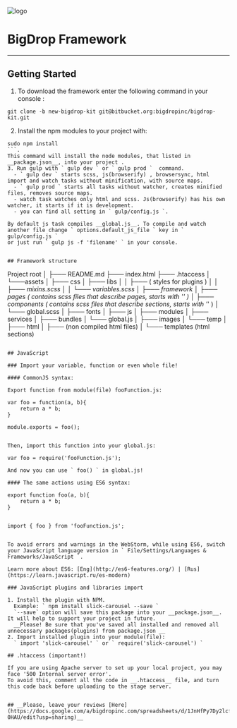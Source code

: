 ![logo](http://bigdropinc.com/wp-content/themes/bd/images/bigdrop.svg)

# BigDrop Framework
* * *

## Getting Started

1. To download the framework enter the following command in your console :
 ```
 git clone -b new-bigdrop-kit git@bitbucket.org:bigdropinc/bigdrop-kit.git
 ```

2. Install the npm modules to your project with:
  ```
  sudo npm install
  ```.
  This command will install the node modules, that listed in  __package.json__, into your project .
3. Run gulp with ` gulp dev ` or ` gulp prod `  command.
    - ` gulp dev ` starts scss, js(browserify) , browsersync, html import and watch tasks without minification, with source maps.
    - ` gulp prod ` starts all tasks without watcher, creates minified files, removes source maps.
    - watch task watches only html and scss. Js(browserify) has his own watcher, it starts if it is development.
    - you can find all setting in ` gulp/config.js `.

  By default js task compiles __global.js__. To compile and watch another file change ` options.default_js_file ` key in ` gulp/config.js `
  or just run ` gulp js -f 'filename' ` in your console.


## Framework structure

```
Project root
│
├─── README.md
├─── index.html 
├─── .htaccess
│
└───assets
    │
    ├─── css
    │   ├─── libs 
    │   │   ├─── ( styles for plugins )
    │   │   ├─── _mixins.scss
    │   │   └─── _variables.scss
    │   ├─── framework
    │   ├─── pages ( contains scss files that describe pages, starts with '_' )
    │   ├─── components ( contains scss files that describe sections, starts with '_' )
    │   └─── global.scss
    │
    ├─── fonts
    │
    ├─── js
    │   ├─── modules 
    │   ├─── services 
    │   ├─── bundles 
    │   └─── global.js
    │
    ├─── images
    │   └─── temp 
    │
    ├─── html
    │   ├─── (non compiled html files)
    │   └─── templates (html sections)

```

## JavaScript

### Import your variable, function or even whole file!

#### CommonJS syntax:

Export function from module(file) fooFunction.js:

```
    var foo = function(a, b){
        return a * b;
    }

    module.exports = foo();

```

Then, import this function into your global.js:

```
    var foo = require('fooFunction.js');
```
And now you can use ` foo() ` in global.js!

#### The same actions using ES6 syntax:

```
    export function foo(a, b){
        return a * b;
    }

```

```
    import { foo } from 'fooFunction.js';
```

To avoid errors and warnings in the WebStorm, while using ES6, switch your JavaScript language version in ` File/Settings/Languages & Frameworks/JavaScript `.

Learn more about ES6: [Eng](http://es6-features.org/) | [Rus](https://learn.javascript.ru/es-modern)

### JavaScript plugins and libraries import

1. Install the plugin with NPM.
  Example: ` npm install slick-carousel --save `
  `--save` option will save this package into your __package.json__. It will help to support your project in future.
  __Please! Be sure that you've saved all installed and removed all unnecessary packages(plugins) from package.json __
2. Import installed plugin into your module(file):
  ` import 'slick-carousel' ` or ` require('slick-carousel') `

## .htaccess (important!)

If you are using Apache server to set up your local project, you may face '500 Internal server error'.
To avoid this, comment all the code in __.htaccess__ file, and turn this code back before uploading to the stage server.


## __Please, leave your reviews [Here](https://docs.google.com/a/bigdropinc.com/spreadsheets/d/1JnHfPy7Dy2lcfz41O3Osm6wSWiDfUcEEU8Ro0j-0HAU/edit?usp=sharing)__
